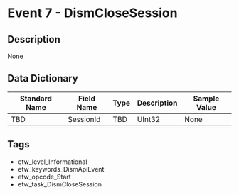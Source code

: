 # Event 7 - DismCloseSession

## Description
None

## Data Dictionary
|Standard Name|Field Name|Type|Description|Sample Value|
|---|---|---|---|---|
|TBD|SessionId|TBD|UInt32|None|None|

## Tags
* etw_level_Informational
* etw_keywords_DismApiEvent
* etw_opcode_Start
* etw_task_DismCloseSession